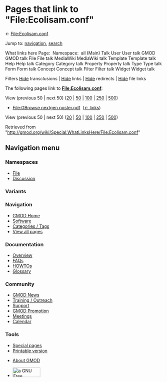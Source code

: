 <div id="mw-page-base" class="noprint">

</div>

<div id="mw-head-base" class="noprint">

</div>

<div id="content" class="mw-body" role="main">

<span id="top"></span>

<div id="mw-js-message" style="display:none;">

</div>



# <span dir="auto">Pages that link to "File:Ecolisam.conf"</span>

<div id="bodyContent">

<div id="contentSub">

← [File:Ecolisam.conf](/wiki/File:Ecolisam.conf "File:Ecolisam.conf")

</div>

<div id="jump-to-nav" class="mw-jump">

Jump to: [navigation](#mw-navigation), [search](#p-search)

</div>

<div id="mw-content-text">

What links here Page:  Namespace:  all (Main) Talk User User talk GMOD
GMOD talk File File talk MediaWiki MediaWiki talk Template Template talk
Help Help talk Category Category talk Property Property talk Type Type
talk Form Form talk Concept Concept talk Filter Filter talk Widget
Widget talk

Filters
[Hide](/mediawiki/index.php?title=Special:WhatLinksHere/File:Ecolisam.conf&hidetrans=1 "Special:WhatLinksHere/File:Ecolisam.conf")
transclusions \|
[Hide](/mediawiki/index.php?title=Special:WhatLinksHere/File:Ecolisam.conf&hidelinks=1 "Special:WhatLinksHere/File:Ecolisam.conf")
links \|
[Hide](/mediawiki/index.php?title=Special:WhatLinksHere/File:Ecolisam.conf&hideredirs=1 "Special:WhatLinksHere/File:Ecolisam.conf")
redirects \|
[Hide](/mediawiki/index.php?title=Special:WhatLinksHere/File:Ecolisam.conf&hideimages=1 "Special:WhatLinksHere/File:Ecolisam.conf")
file links

The following pages link to
**[File:Ecolisam.conf](/wiki/File:Ecolisam.conf "File:Ecolisam.conf")**:

View (previous 50 \| next 50)
([20](/mediawiki/index.php?title=Special:WhatLinksHere/File:Ecolisam.conf&limit=20 "Special:WhatLinksHere/File:Ecolisam.conf")
\|
[50](/mediawiki/index.php?title=Special:WhatLinksHere/File:Ecolisam.conf&limit=50 "Special:WhatLinksHere/File:Ecolisam.conf")
\|
[100](/mediawiki/index.php?title=Special:WhatLinksHere/File:Ecolisam.conf&limit=100 "Special:WhatLinksHere/File:Ecolisam.conf")
\|
[250](/mediawiki/index.php?title=Special:WhatLinksHere/File:Ecolisam.conf&limit=250 "Special:WhatLinksHere/File:Ecolisam.conf")
\|
[500](/mediawiki/index.php?title=Special:WhatLinksHere/File:Ecolisam.conf&limit=500 "Special:WhatLinksHere/File:Ecolisam.conf"))

- [File:GBrowse nextgen
  poster.pdf](/wiki/File:GBrowse_nextgen_poster.pdf "File:GBrowse nextgen poster.pdf")
  ‎ <span class="mw-whatlinkshere-tools">([←
  links](/mediawiki/index.php?title=Special:WhatLinksHere&target=File%3AGBrowse+nextgen+poster.pdf "Special:WhatLinksHere"))</span>

View (previous 50 \| next 50)
([20](/mediawiki/index.php?title=Special:WhatLinksHere/File:Ecolisam.conf&limit=20 "Special:WhatLinksHere/File:Ecolisam.conf")
\|
[50](/mediawiki/index.php?title=Special:WhatLinksHere/File:Ecolisam.conf&limit=50 "Special:WhatLinksHere/File:Ecolisam.conf")
\|
[100](/mediawiki/index.php?title=Special:WhatLinksHere/File:Ecolisam.conf&limit=100 "Special:WhatLinksHere/File:Ecolisam.conf")
\|
[250](/mediawiki/index.php?title=Special:WhatLinksHere/File:Ecolisam.conf&limit=250 "Special:WhatLinksHere/File:Ecolisam.conf")
\|
[500](/mediawiki/index.php?title=Special:WhatLinksHere/File:Ecolisam.conf&limit=500 "Special:WhatLinksHere/File:Ecolisam.conf"))

</div>

<div class="printfooter">

Retrieved from
"<http://gmod.org/wiki/Special:WhatLinksHere/File:Ecolisam.conf>"

</div>

<div id="catlinks" class="catlinks catlinks-allhidden">

</div>

<div class="visualClear">

</div>

</div>

</div>

<div id="mw-navigation">

## Navigation menu

<div id="mw-head">



<div id="left-navigation">

<div id="p-namespaces" class="vectorTabs" role="navigation"
aria-labelledby="p-namespaces-label">

### Namespaces

- <span id="ca-nstab-image"><a href="/wiki/File:Ecolisam.conf" accesskey="c"
  title="View the file page [c]">File</a></span>
- <span id="ca-talk"><a
  href="/mediawiki/index.php?title=File_talk:Ecolisam.conf&amp;action=edit&amp;redlink=1"
  accesskey="t"
  title="Discussion about the content page [t]">Discussion</a></span>

</div>

<div id="p-variants" class="vectorMenu emptyPortlet" role="navigation"
aria-labelledby="p-variants-label">

### 

### Variants[](#)

<div class="menu">

</div>

</div>

</div>

<div id="right-navigation">





</div>



</div>

</div>

</div>

<div id="mw-panel">

<div id="p-logo" role="banner">

<a href="/wiki/Main_Page"
style="background-image: url(http://gmod.org/images/GMOD-cogs.png);"
title="Visit the main page"></a>

</div>

<div id="p-Navigation" class="portal" role="navigation"
aria-labelledby="p-Navigation-label">

### Navigation

<div class="body">

- <span id="n-GMOD-Home">[GMOD Home](/wiki/Main_Page)</span>
- <span id="n-Software">[Software](/wiki/GMOD_Components)</span>
- <span id="n-Categories-.2F-Tags">[Categories /
  Tags](/wiki/Categories)</span>
- <span id="n-View-all-pages">[View all
  pages](/wiki/Special:AllPages)</span>

</div>

</div>

<div id="p-Documentation" class="portal" role="navigation"
aria-labelledby="p-Documentation-label">

### Documentation

<div class="body">

- <span id="n-Overview">[Overview](/wiki/Overview)</span>
- <span id="n-FAQs">[FAQs](/wiki/Category:FAQ)</span>
- <span id="n-HOWTOs">[HOWTOs](/wiki/Category:HOWTO)</span>
- <span id="n-Glossary">[Glossary](/wiki/Glossary)</span>

</div>

</div>

<div id="p-Community" class="portal" role="navigation"
aria-labelledby="p-Community-label">

### Community

<div class="body">

- <span id="n-GMOD-News">[GMOD News](/wiki/GMOD_News)</span>
- <span id="n-Training-.2F-Outreach">[Training /
  Outreach](/wiki/Training_and_Outreach)</span>
- <span id="n-Support">[Support](/wiki/Support)</span>
- <span id="n-GMOD-Promotion">[GMOD
  Promotion](/wiki/GMOD_Promotion)</span>
- <span id="n-Meetings">[Meetings](/wiki/Meetings)</span>
- <span id="n-Calendar">[Calendar](/wiki/Calendar)</span>

</div>

</div>

<div id="p-tb" class="portal" role="navigation"
aria-labelledby="p-tb-label">

### Tools

<div class="body">

- <span id="t-specialpages"><a href="/wiki/Special:SpecialPages" accesskey="q"
  title="A list of all special pages [q]">Special pages</a></span>
- <span id="t-print"><a
  href="/mediawiki/index.php?title=Special:WhatLinksHere/File:Ecolisam.conf&amp;printable=yes"
  rel="alternate" accesskey="p"
  title="Printable version of this page [p]">Printable version</a></span>

</div>

</div>

</div>

</div>

<div id="footer" role="contentinfo">

- <span id="footer-places-about">[About
  GMOD](/wiki/GMOD:About "GMOD:About")</span>

<!-- -->

- <span id="footer-copyrightico">[<img src="http://www.gnu.org/graphics/gfdl-logo-small.png" width="88"
  height="31" alt="a GNU Free Documentation License" />](http://www.gnu.org/licenses/fdl-1.3.html)</span>


<div style="clear:both">

</div>

</div>
